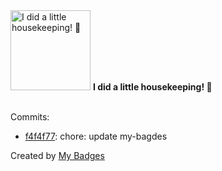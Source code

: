<img src="https://github.com/my-badges/my-badges/blob/master/src/all-badges/chore-commit/chore-commit.png?raw=true" alt="I did a little housekeeping! 🧹" title="I did a little housekeeping! 🧹" width="128">
<strong>I did a little housekeeping! 🧹</strong>
<br><br>

Commits:

- <a href="https://github.com/AfzalSabbir/AfzalSabbir/commit/f4f4f77ec674b243f992981619ffd51b68e75745">f4f4f77</a>: chore: update my-bagdes


Created by <a href="https://github.com/my-badges/my-badges">My Badges</a>